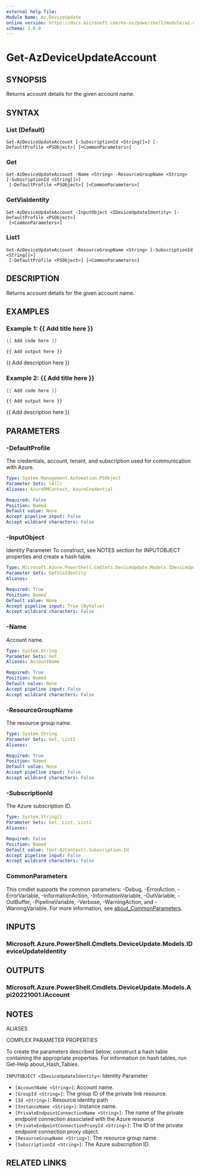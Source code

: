 ```yaml
---
external help file:
Module Name: Az.DeviceUpdate
online version: https://docs.microsoft.com/en-us/powershell/module/az.deviceupdate/get-azdeviceupdateaccount
schema: 2.0.0
---
```


# Get-AzDeviceUpdateAccount

## SYNOPSIS
Returns account details for the given account name.

## SYNTAX

### List (Default)
```
Get-AzDeviceUpdateAccount [-SubscriptionId <String[]>] [-DefaultProfile <PSObject>] [<CommonParameters>]
```

### Get
```
Get-AzDeviceUpdateAccount -Name <String> -ResourceGroupName <String> [-SubscriptionId <String[]>]
 [-DefaultProfile <PSObject>] [<CommonParameters>]
```

### GetViaIdentity
```
Get-AzDeviceUpdateAccount -InputObject <IDeviceUpdateIdentity> [-DefaultProfile <PSObject>]
 [<CommonParameters>]
```

### List1
```
Get-AzDeviceUpdateAccount -ResourceGroupName <String> [-SubscriptionId <String[]>]
 [-DefaultProfile <PSObject>] [<CommonParameters>]
```

## DESCRIPTION
Returns account details for the given account name.

## EXAMPLES

### Example 1: {{ Add title here }}
```powershell
{{ Add code here }}
```

```output
{{ Add output here }}
```

{{ Add description here }}

### Example 2: {{ Add title here }}
```powershell
{{ Add code here }}
```

```output
{{ Add output here }}
```

{{ Add description here }}

## PARAMETERS

### -DefaultProfile
The credentials, account, tenant, and subscription used for communication with Azure.

```yaml
Type: System.Management.Automation.PSObject
Parameter Sets: (All)
Aliases: AzureRMContext, AzureCredential

Required: False
Position: Named
Default value: None
Accept pipeline input: False
Accept wildcard characters: False
```

### -InputObject
Identity Parameter
To construct, see NOTES section for INPUTOBJECT properties and create a hash table.

```yaml
Type: Microsoft.Azure.PowerShell.Cmdlets.DeviceUpdate.Models.IDeviceUpdateIdentity
Parameter Sets: GetViaIdentity
Aliases:

Required: True
Position: Named
Default value: None
Accept pipeline input: True (ByValue)
Accept wildcard characters: False
```

### -Name
Account name.

```yaml
Type: System.String
Parameter Sets: Get
Aliases: AccountName

Required: True
Position: Named
Default value: None
Accept pipeline input: False
Accept wildcard characters: False
```

### -ResourceGroupName
The resource group name.

```yaml
Type: System.String
Parameter Sets: Get, List1
Aliases:

Required: True
Position: Named
Default value: None
Accept pipeline input: False
Accept wildcard characters: False
```

### -SubscriptionId
The Azure subscription ID.

```yaml
Type: System.String[]
Parameter Sets: Get, List, List1
Aliases:

Required: False
Position: Named
Default value: (Get-AzContext).Subscription.Id
Accept pipeline input: False
Accept wildcard characters: False
```

### CommonParameters
This cmdlet supports the common parameters: -Debug, -ErrorAction, -ErrorVariable, -InformationAction, -InformationVariable, -OutVariable, -OutBuffer, -PipelineVariable, -Verbose, -WarningAction, and -WarningVariable. For more information, see [about_CommonParameters](http://go.microsoft.com/fwlink/?LinkID=113216).

## INPUTS

### Microsoft.Azure.PowerShell.Cmdlets.DeviceUpdate.Models.IDeviceUpdateIdentity

## OUTPUTS

### Microsoft.Azure.PowerShell.Cmdlets.DeviceUpdate.Models.Api20221001.IAccount

## NOTES

ALIASES

COMPLEX PARAMETER PROPERTIES

To create the parameters described below, construct a hash table containing the appropriate properties. For information on hash tables, run Get-Help about_Hash_Tables.


`INPUTOBJECT <IDeviceUpdateIdentity>`: Identity Parameter
  - `[AccountName <String>]`: Account name.
  - `[GroupId <String>]`: The group ID of the private link resource.
  - `[Id <String>]`: Resource identity path
  - `[InstanceName <String>]`: Instance name.
  - `[PrivateEndpointConnectionName <String>]`: The name of the private endpoint connection associated with the Azure resource
  - `[PrivateEndpointConnectionProxyId <String>]`: The ID of the private endpoint connection proxy object.
  - `[ResourceGroupName <String>]`: The resource group name.
  - `[SubscriptionId <String>]`: The Azure subscription ID.

## RELATED LINKS

